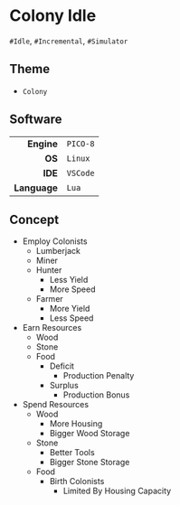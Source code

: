 # Colony Idle
`#Idle`, `#Incremental`, `#Simulator`
## Theme
- `Colony`
## Software
|||
|-:|:-|
|__Engine__|`PICO-8`|
|__OS__|`Linux`|
|__IDE__|`VSCode`|
|__Language__|`Lua`|
## Concept
- Employ Colonists
	- Lumberjack
	- Miner
	- Hunter
		- Less Yield
		- More Speed
	- Farmer
		- More Yield
		- Less Speed
- Earn Resources
	- Wood
	- Stone
	- Food
		- Deficit
			- Production Penalty
		- Surplus
			- Production Bonus
- Spend Resources
	- Wood
		- More Housing
		- Bigger Wood Storage
	- Stone
		- Better Tools
		- Bigger Stone Storage
	- Food
		- Birth Colonists
			- Limited By Housing Capacity